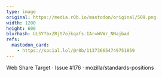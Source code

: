 ```yaml
---
type: image
original: https://media.r0b.io/mastodon/original/509.png
width: 1200
height: 600
blurhash: ULSY?bxZRjt7o}kqafs:IAr=WVWr_NNajbad
refs:
  mastodon_card:
    - https://social.lol/@r0b/113736654749751859
---
```


Web Share Target · Issue #176 · mozilla/standards-positions
